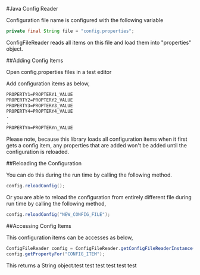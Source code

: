 #Java Config Reader

Configuration file name is configured with the following variable

```java
private final String file = "config.properties";
```

ConfigFileReader reads all items on this file and load them into "properties" object.

##Adding Config Items

Open config.properties files in a test editor

Add configuration items as below,

```html
PROPERTY1=PROPTERY1_VALUE
PROPERTY2=PROPTERY2_VALUE
PROPERTY3=PROPTERY3_VALUE
PROPERTY4=PROPTERY4_VALUE
.
.
PROPERTYn=PROPTERYn_VALUE
```

Please note, because this library loads all configuration items when it first gets a config item, any properties that are added won't be added until the configuration is reloaded.

##Reloading the Configuration

You can do this during the run time by calling the following method.

```java
config.reloadConfig();
```

Or you are able to reload the configuration from entirely different file during run time by calling the following method,

```java
config.reloadConfig("NEW_CONFIG_FILE");
```

##Accessing Config Items

This configuration items can be accesses as below,

```java
ConfigFileReader config = ConfigFileReader.getConfigFileReaderInstance();
config.getPropertyFor("CONFIG_ITEM");
```

This returns a String object.test
test
test
test
test
test
